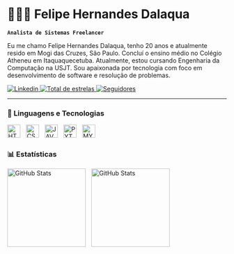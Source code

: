 # 👩🏻‍💻 Felipe Hernandes Dalaqua

**`Analista de Sistemas Freelancer`**

Eu me chamo Felipe Hernandes Dalaqua, tenho 20 anos e atualmente resido em Mogi das Cruzes, São Paulo. Concluí o ensino médio no Colégio Atheneu em Itaquaquecetuba. Atualmente, estou cursando Engenharia da Computação na USJT. Sou apaixonada por tecnologia com foco em desenvolvimento de software e resolução de problemas.

<p align="left">
    <a href="https://www.linkedin.com/in/felipe-hernandes/">
        <img 
            alt="Linkedin" 
            title="Linkedin" 
            src="https://img.shields.io/badge/LinkedIn-0A66C2?style=for-the-badge&logo=linkedin&logoColor=white"
        />
    <a href="https://github.com/fh-dalaqua?tab=repositories&sort=stargazers">
        <img 
            alt="Total de estrelas" 
            title="Total de estrelas GitHub" 
            src="https://custom-icon-badges.demolab.com/github/stars/fh-dalaqua?color=55960c&style=for-the-badge&labelColor=488207&logo=star&label=estrelas"
        />
    </a>
    <a href="https://github.com/fh-dalaqua?tab=followers">
        <img 
            alt="Seguidores" 
            title="Me siga no GitHub" 
            src="https://custom-icon-badges.demolab.com/github/followers/fh-dalaqua?color=9F7AEA&labelColor=7D4CDB&style=for-the-badge&logo=github&label=Seguidores&logoColor=white"
        />
    </a>
</p>

---

### 🤖 Linguagens e Tecnologias

<img 
    align="left" 
    alt="HTML"
    title="HTML" 
    width="30px" 
    style="padding-right: 10px;" 
    src="https://github.com/user-attachments/assets/6a6785cc-4577-4550-9170-339574957518">
<img 
    align="left" 
    alt="CSS"
    title="CSS" 
    width="30px" 
    style="padding-right: 10px;" 
    src="https://github.com/user-attachments/assets/74a596cb-8133-4c5b-bc12-4bf9814d261f">
  <img 
    align="left" 
    alt="JAVA"
    title="JAVA"
    width="30px" 
    style="padding-right: 10px;" 
    src="https://github.com/user-attachments/assets/9d61644e-0a05-4141-91cf-f72e6a6fd923">
<img 
    align="left" 
    alt="PYTHON"
    title="PYTHON"
    width="30px" 
    style="padding-right: 10px;" 
    src="https://github.com/user-attachments/assets/4a13b240-66ed-4b24-b9b2-dc4e5b2f02ab">
<img 
    align="left" 
    alt="MYSQL"
    title="MYSQL"
    width="30px" 
    style="padding-right: 10px;" 
    src="https://github.com/user-attachments/assets/a9816998-51e4-4b78-b0ed-4d3620527743">

<br/>
<br/>

### 📊 Estatísticas

<p>
  <img 
    align="left" 
    alt="GitHub Stats" 
    height="180" 
    style="padding-right: 10px;" 
    src="https://github-readme-stats.vercel.app/api?username=fh-dalaqua&show_icons=true&theme=tokyonight&locale=pt-br" 
  />

<img 
      align="left" 
      alt="GitHub Stats" 
      height="180" 
      src="https://github-readme-stats.vercel.app/api/top-langs/?username=fh-dalaqua&theme=tokyonight&layout=compact&custom_title=Tecnologias&random=12345" 
  />

</p>
